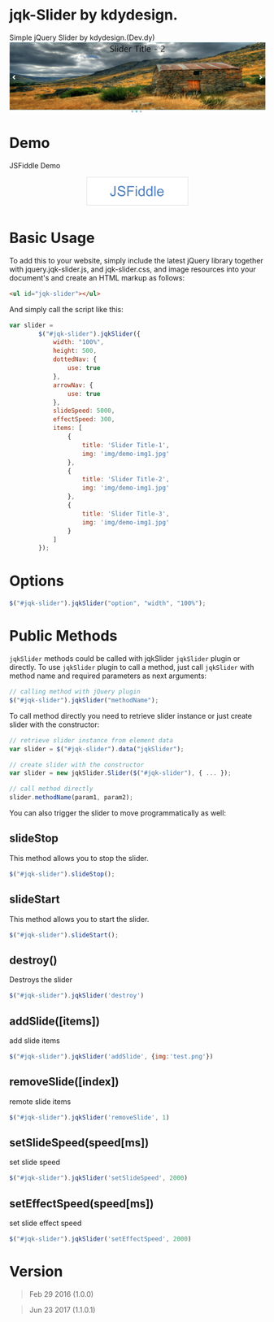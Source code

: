 # jqk-Slider by kdydesign.
Simple jQuery Slider by kdydesign.(Dev.dy)
![Alt Text](https://github.com/kdydesign/jqk-slider/blob/master/src/img/git-demo.png)

# Demo
JSFiddle Demo

<a href="https://jsfiddle.net/kdydesign30/w3pb81qy/" target="_blank"><p align="center"><img src="https://raw.githubusercontent.com/kdydesign/jqk-slider/master/src/img/fiddle_icon.png" style="width:whatever;height:whatever;text-align:center" width="200"></p></a>

# Basic Usage
To add this to your website, simply include the latest jQuery library together with jquery.jqk-slider.js, and jqk-slider.css, and image resources into your document's <head> and create an HTML markup as follows:

```html
<ul id="jqk-slider"></ul>
```

And simply call the script like this:

```javascript
var slider =
        $("#jqk-slider").jqkSlider({
            width: "100%",
            height: 500,
            dottedNav: {
                use: true
            },
            arrowNav: {
                use: true
            },
            slideSpeed: 5000,
            effectSpeed: 300,
            items: [
                {
                    title: 'Slider Title-1',
                    img: 'img/demo-img1.jpg'
                },
                {
                    title: 'Slider Title-2',
                    img: 'img/demo-img1.jpg'
                },
                {
                    title: 'Slider Title-3',
                    img: 'img/demo-img1.jpg'
                }
            ]
        });
```

# Options
```javascript
$("#jqk-slider").jqkSlider("option", "width", "100%");
```

# Public Methods
`jqkSlider` methods could be called with jqkSlider `jqkSlider` plugin or directly.
To use `jqkSlider` plugin to call a method, just call `jqkSlider` with method name and required parameters as next arguments:

```javascript
// calling method with jQuery plugin
$("#jqk-slider").jqkSlider("methodName");
```

To call method directly you need to retrieve slider instance or just create slider with the constructor:

```javascript
// retrieve slider instance from element data
var slider = $("#jqk-slider").data("jqkSlider");
```

```javascript
// create slider with the constructor
var slider = new jqkSlider.Slider($("#jqk-slider"), { ... });
```

```javascript
// call method directly
slider.methodName(param1, param2); 
```

You can also trigger the slider to move programmatically as well:

## slideStop
This method allows you to stop the slider.

```javascript
$("#jqk-slider").slideStop();
```

## slideStart
This method allows you to start the slider.

```javascript
$("#jqk-slider").slideStart();
```

## destroy()
Destroys the slider

```javascript
$("#jqk-slider").jqkSlider('destroy')
```

## addSlide([items])
add slide items

```javascript
$("#jqk-slider").jqkSlider('addSlide', {img:'test.png'})
```

## removeSlide([index])
remote slide items

```javascript
$("#jqk-slider").jqkSlider('removeSlide', 1)
```

## setSlideSpeed(speed[ms])
set slide speed

```javascript
$("#jqk-slider").jqkSlider('setSlideSpeed', 2000)
```

## setEffectSpeed(speed[ms])
set slide effect speed

```javascript
$("#jqk-slider").jqkSlider('setEffectSpeed', 2000)
```
# Version
> Feb 29 2016 (1.0.0)

> Jun 23 2017 (1.1.0.1)




